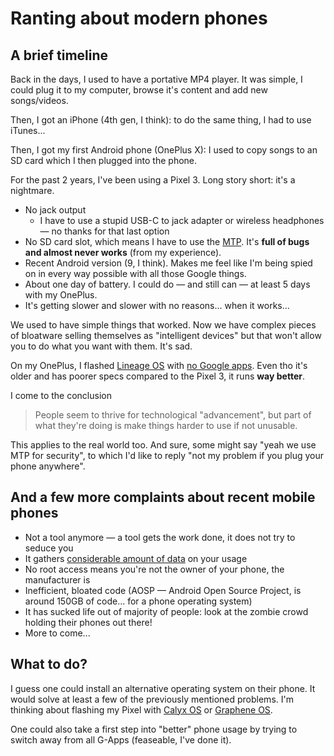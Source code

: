 # Ranting about modern phones

## A brief timeline

Back in the days, I used to have a portative MP4 player.
It was simple, I could plug it to my computer, browse it's content and add new songs/videos.

Then, I got an iPhone (4th gen, I think): to do the same thing, I had to use iTunes...

Then, I got my first Android phone (OnePlus X): I used to copy songs to an SD card which I then plugged into the phone.

For the past 2 years, I've been using a Pixel 3.
Long story short: it's a nightmare.

* No jack output
   * I have to use a stupid USB-C to jack adapter or wireless headphones &mdash; no thanks for that last option
* No SD card slot, which means I have to use the [MTP](https://wikipedia.org/wiki/Media_Transfer_Protocol). It's **full of bugs and almost never works** (from my experience).
* Recent Android version (9, I think). Makes me feel like I'm being spied on in every way possible with all those Google things.
* About one day of battery. I could do &mdash; and still can &mdash; at least 5 days with my OnePlus.
* It's getting slower and slower with no reasons... when it works...

We used to have simple things that worked.
Now we have complex pieces of bloatware selling themselves as "intelligent devices" but that won't allow you to do what you want with them.
It's sad.

On my OnePlus, I flashed [Lineage OS](https://lineageos.org) with [no Google apps](/blog/links.html#Android%20Apps).
Even tho it's older and has poorer specs compared to the Pixel 3, it runs **way better**.

I come to the conclusion

> People seem to thrive for technological "advancement", but part of what they're doing is make things harder to use if not unusable.

This applies to the real world too.
And sure, some might say "yeah we use MTP for security", to which I'd like to reply "not my problem if you plug your phone anywhere".

## And a few more complaints about recent mobile phones

* Not a tool anymore &mdash; a tool gets the work done, it does not try to seduce you
* It gathers [considerable amount of data](https://www.scss.tcd.ie/doug.leith/apple_google.pdf) on your usage
* No root access means you're not the owner of your phone, the manufacturer is
* Inefficient, bloated code (AOSP &mdash; Android Open Source Project, is around 150GB of code... for a phone operating system)
* It has sucked life out of majority of people: look at the zombie crowd holding their phones out there!
* More to come...

## What to do?

I guess one could install an alternative operating system on their phone.
It would solve at least a few of the previously mentioned problems.
I'm thinking about flashing my Pixel with [Calyx OS](https://calyxos.org/) or [Graphene OS](https://grapheneos.org).

One could also take a first step into "better" phone usage by trying to switch away from all G-Apps (feaseable, I've done it).
